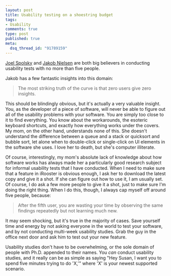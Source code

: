 ```yaml
--- 
layout: post
title: Usability testing on a shoestring budget
tags: 
- Usability
comments: true
type: post
published: true
meta: 
  dsq_thread_id: "91789159"
---
```

<a href="http://www.joelonsoftware.com/articles/fog0000000043.html">Joel Spolsky</a> and <a href="http://www.useit.com/alertbox/20000319.html">Jakob Nielsen</a> are both big believers in conducting usability tests with no more than five people.

  Jakob has a few fantastic insights into this domain:
  <blockquote>The most striking truth of the curve is that zero users give zero insights.</blockquote>

  This should be blindingly obvious, but it's actually a very valuable insight. You, as the developer of a piece of software, will never be able to figure out all of the usability problems with your software. You are simply too close to it to find everything. You know about the workarounds, the esoteric keyboard shortcuts, and exactly how everything works under the covers. My mom, on the other hand, understands none of this. She doesn't understand the difference between a queue and a stack or quicksort and bubble sort, let alone when to double-click or single-click on UI elements in the software she uses. I love her to death, but she's computer illiterate.

  Of course, interestingly, my mom's absolute lack of knowledge about how software works has always made her a particularly good research subject for informal usability tests that I have conducted. When I need to make sure that a feature in iRooster is obvious enough, I ask her to download the latest copy and give it a shot. If she can figure out how to use it, I am usually set. Of course, I do ask a few more people to give it a shot, just to make sure I'm doing the right thing. When I do this, though, I always cap myself off around five people, because:

  <blockquote>After the fifth user, you are wasting your time by observing the same findings repeatedly but not learning much new.</blockquote>

  It may seem shocking, but it's true in the majority of cases. Save yourself time and energy by not asking everyone in the world to test your software, and by not conducting multi-week usability studies. Grab the guy in the office next door and ask him to test out your new feature.

  Usability studies don't have to be overwhelming, or the sole domain of people with Ph.D. appended to their names. You <em>can</em> conduct usability studies, and it really can be as simple as saying "Hey Susan, I want you to spend five minutes trying to do 'X,'" where 'X' is your newest supported scenario.
